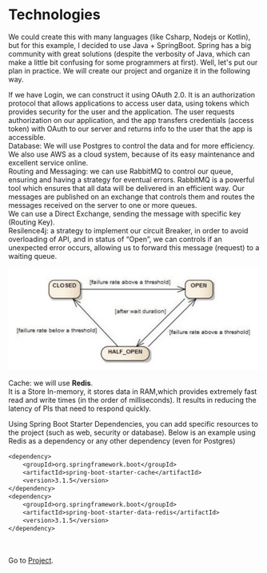 # Technologies

We could create this with many languages (like Csharp, Nodejs or Kotlin), but for this example, I decided to use Java + SpringBoot. Spring has a big community with great solutions (despite the verbosity of Java, which can make a little bit confusing for some programmers at first). Well, let's put our plan in practice.
We will create our project and organize it in the following way.

If we have Login, we can construct it using OAuth 2.0. It is an authorization protocol that allows applications to access user data, using tokens which provides security for the user and the application. The user requests authorization on our application, and the app transfers credentials (access token) with OAuth to our server and returns info to the user that the app is accessible.<br>
Database: We will use Postgres to control the data and for more efficiency.<br>
We also use AWS as a cloud system, because of its easy maintenance and excellent service online.<br>
Routing and Messaging: we can use RabbitMQ to control our queue, ensuring and having a strategy for eventual errors. RabbitMQ is a powerful tool which ensures that all data will be delivered in an efficient way. Our messages are published on an exchange that controls them and routes the messages received on the server to one or more queues.<br>
We can use a Direct Exchange, sending the message with specific key (Routing Key).<br>
Resilence4j: a strategy to implement our circuit Breaker, in order to avoid overloading of API, and in status of “Open”, we can controls if an unexpected error occurs, allowing us to forward this message (request) to a waiting queue. 


<img src="/images/resilence.png">

Cache: we will use <b>Redis</b>.<br> It is a Store In-memory, it stores data in RAM,which provides extremely fast read and write times (in the order of milliseconds). It results in reducing the latency of PIs that need to respond quickly.

Using Spring Boot Starter Dependencies, you can add specific resources to the project (such as web, security or database). Below is an example using Redis as a dependency or any other dependency (even for Postgres)


	<dependency>
		<groupId>org.springframework.boot</groupId>
		<artifactId>spring-boot-starter-cache</artifactId>
		<version>3.1.5</version>
	</dependency>
	<dependency>
		<groupId>org.springframework.boot</groupId>
		<artifactId>spring-boot-starter-data-redis</artifactId>
		<version>3.1.5</version>
	</dependency>


<br><br>
Go to 
 [Project](https://github.com/RafaelDaitx/TestMazzaTech/blob/main/project.md).